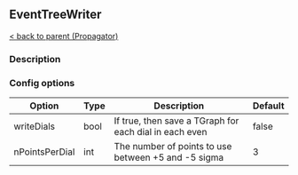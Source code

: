 ## EventTreeWriter

[< back to parent (Propagator)](./Propagator.md)

### Description


### Config options

| Option                                         | Type | Description                                                         | Default |
|------------------------------------------------|------|---------------------------------------------------------------------|---------|
| writeDials                                     | bool | If true, then save a TGraph for each dial in each even              | false   |
| nPointsPerDial                                 | int  | The number of points to use between +5 and -5 sigma                 | 3       |
